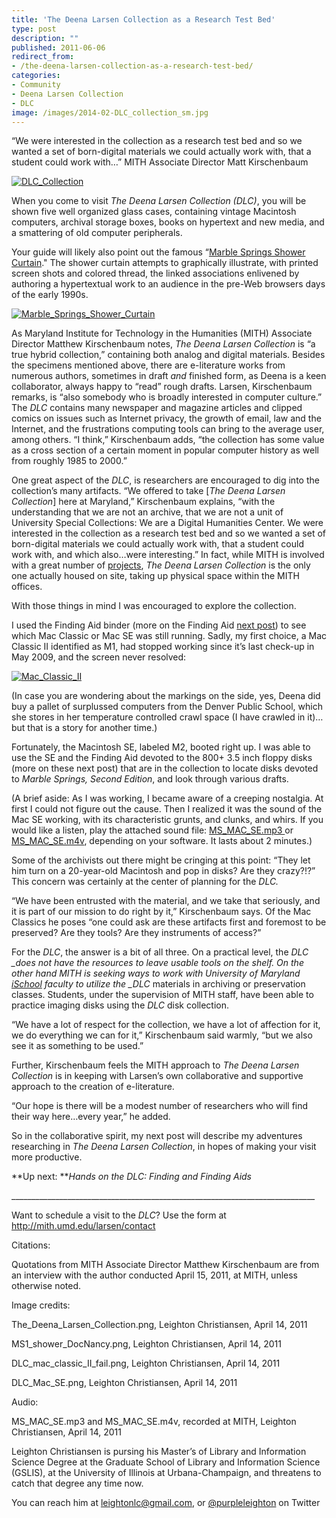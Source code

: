 ```yaml
---
title: 'The Deena Larsen Collection as a Research Test Bed'
type: post
description: ""
published: 2011-06-06
redirect_from: 
- /the-deena-larsen-collection-as-a-research-test-bed/
categories:
- Community
- Deena Larsen Collection
- DLC
image: /images/2014-02-DLC_collection_sm.jpg
---
```

“We were interested in the collection as a research test bed and so we wanted a set of born-digital materials we could actually work with, that a student could work with…” MITH Associate Director Matt Kirschenbaum

[![](/images/2014-02-DLC_collection_sm.jpg "DLC_Collection")](http://mith.umd.edu/wp-content/uploads/2014/02/DLC_collection.jpg)

When you come to visit _The Deena Larsen Collection (DLC)_, you will be shown five well organized glass cases, containing vintage Macintosh computers, archival storage boxes, books on hypertext and new media, and a smattering of old computer peripherals.

<!-- @font-face {   font-family: "Cambria"; }p.MsoNormal, li.MsoNormal, div.MsoNormal { margin: 0in 0in 0.0001pt; font-size: 12pt; font-family: Cambria; }div.Section1 { page: Section1; } -->

Your guide will likely also point out the famous “[Marble Springs Shower Curtain](http://mith.umd.edu/larsen/items/show/42)." The shower curtain attempts to graphically illustrate, with printed screen shots and colored thread, the linked associations enlivened by authoring a hypertextual work to an audience in the pre-Web browsers days of the early 1990s.

[![](/images/2014-02-MS1_docNancy_sm.jpg "Marble_Springs_Shower_Curtain")](http://mith.umd.edu/wp-content/uploads/2014/02/MS1_docNancy.jpg)

As Maryland Institute for Technology in the Humanities (MITH) Associate Director Matthew Kirschenbaum notes, _The Deena Larsen Collection_ is “a true hybrid collection,” containing both analog and digital materials. Besides the specimens mentioned above, there are e-literature works from numerous authors, sometimes in draft _and_ finished form, as Deena is a keen collaborator, always happy to “read” rough drafts. Larsen, Kirschenbaum remarks, is “also somebody who is broadly interested in computer culture.” The _DLC_ contains many newspaper and magazine articles and clipped comics on issues such as Internet privacy, the growth of email, law and the Internet, and the frustrations computing tools can bring to the average user, among others. “I think,” Kirschenbaum adds, “the collection has some value as a cross section of a certain moment in popular computer history as well from roughly 1985 to 2000.”

One great aspect of the _DLC_, is researchers are encouraged to dig into the collection’s many artifacts. “We offered to take \[_The Deena Larsen Collection_] here at Maryland,” Kirschenbaum explains, “with the understanding that we are not an archive, that we are not a unit of University Special Collections: We are a Digital Humanities Center. We were interested in the collection as a research test bed and so we wanted a set of born-digital materials we could actually work with, that a student could work with, and which also…were interesting.” In fact, while MITH is involved with a great number of [projects](http://mith.umd.edu/research/), _The Deena Larsen Collection_ is the only one actually housed on site, taking up physical space within the MITH offices.

With those things in mind I was encouraged to explore the collection.

I used the Finding Aid binder (more on the Finding Aid [next post](http://mith.umd.edu/hands-on-the-dlc-finding-and-finding-aids)) to see which Mac Classic or Mac SE was still running. Sadly, my first choice, a Mac Classic II identified as M1, had stopped working since it’s last check-up in May 2009, and the screen never resolved:

[![](/images/2014-02-DLC_mac_classic_II_fail_sm.jpg "Mac_Classic_II")](http://mith.umd.edu/wp-content/uploads/2014/02/DLC_mac_classic_II_fail.jpg)

(In case you are wondering about the markings on the side, yes, Deena did buy a pallet of surplussed computers from the Denver Public School, which she stores in her temperature controlled crawl space (I have crawled in it)…but that is a story for another time.)

Fortunately, the Macintosh SE, labeled M2, booted right up. I was able to use the SE and the Finding Aid devoted to the 800+ 3.5 inch floppy disks (more on these next post) that are in the collection to locate disks devoted to _Marble Springs, Second Edition_, and look through various drafts.

(A brief aside: As I was working, I became aware of a creeping nostalgia. At first I could not figure out the cause. Then I realized it was the sound of the Mac SE working, with its characteristic grunts, and clunks, and whirs. If you would like a listen, play the attached sound file: [MS_MAC_SE.mp3 ](http://mith.umd.edu/wp-content/uploads/2014/02/MS_MAC_SE.mp3)or [MS_MAC_SE.m4v](http://mith.umd.edu/wp-content/uploads/2014/02/MS_MAC_SE.m4v), depending on your software. It lasts about 2 minutes.)

Some of the archivists out there might be cringing at this point: “They let him turn on a 20-year-old Macintosh and pop in disks? Are they crazy?!?” This concern was certainly at the center of planning for the _DLC._

“We have been entrusted with the material, and we take that seriously, and it is part of our mission to do right by it,” Kirschenbaum says. Of the Mac Classics he poses “one could ask are these artifacts first and foremost to be preserved? Are they tools? Are they instruments of access?”

For the _DLC_, the answer is a bit of all three. On a practical level, the _DLC \_does not have the resources to leave usable tools on the shelf. On the other hand MITH is seeking ways to work with University of Maryland [iSchool](http://ischool.umd.edu) faculty to utilize the \_DLC_ materials in archiving or preservation classes. Students, under the supervision of MITH staff, have been able to practice imaging disks using the _DLC_ disk collection.

“We have a lot of respect for the collection, we have a lot of affection for it, we do everything we can for it,” Kirschenbaum said warmly, “but we also see it as something to be used.”

Further, Kirschenbaum feels the MITH approach to _The Deena Larsen Collection_ is in keeping with Larsen’s own collaborative and supportive approach to the creation of e-literature.

“Our hope is there will be a modest number of researchers who will find their way here…every year,” he added.

So in the collaborative spirit, my next post will describe my adventures researching in _The Deena Larsen Collection_, in hopes of making your visit more productive.

**Up next: **_Hands on the DLC: Finding and Finding Aids_

\_\_\_\_\_\_\_\_\_\_\_\_\_\_\_\_\_\_\_\_\_\_\_\_\_\_\_\_\_\_\_\_\_\_\_\_\_\_\_\_\_\_\_\_\_\_\_\_\_\_\_\_\_\_\_\_\_\_\_\_\_\_\_\_\_\_\_\_\_\_\_\_\_\_\_\_

Want to schedule a visit to the _DLC_? Use the form at <http://mith.umd.edu/larsen/contact>

Citations:

Quotations from MITH Associate Director Matthew Kirschenbaum are from an interview with the author conducted April 15, 2011, at MITH, unless otherwise noted.

Image credits:

The_Deena_Larsen_Collection.png, Leighton Christiansen, April 14, 2011

MS1_shower_DocNancy.png, Leighton Christiansen, April 14, 2011

DLC_mac_classic_II_fail.png, Leighton Christiansen, April 14, 2011

DLC_Mac_SE.png, Leighton Christiansen, April 14, 2011

Audio:

MS_MAC_SE.mp3 and MS_MAC_SE.m4v, recorded at MITH, Leighton Christiansen, April 14, 2011

Leighton Christiansen is pursing his Master’s of Library and Information Science Degree at the Graduate School of Library and Information Science (GSLIS), at the University of Illinois at Urbana-Champaign, and threatens to catch that degree any time now.

You can reach him at leightonlc@gmail.com, or [@purpleleighton](https://twitter.com/purpleleighton) on Twitter
